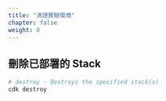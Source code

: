 ```yaml
---
title: "清理實驗環境"
chapter: false
weight: 0
---
```


## 刪除已部署的 Stack

```bash
# destroy - Destroys the specified stack(s)
cdk destroy
```